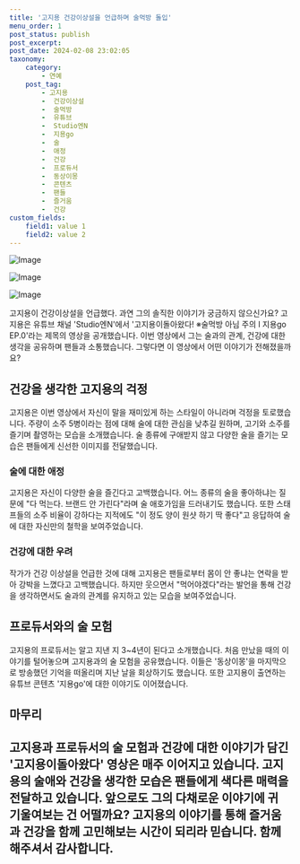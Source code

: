 ```yaml
---
title: '고지용 건강이상설을 언급하며 술먹방 돌입'
menu_order: 1
post_status: publish
post_excerpt: 
post_date: 2024-02-08 23:02:05
taxonomy:
    category:
        - 연예
    post_tag:
        - 고지용
        -  건강이상설
        -  술먹방
        -  유튜브
        -  Studio엔N
        -  지용go
        -  술
        -  애정
        -  건강
        -  프로듀서
        -  동상이몽
        -  콘텐츠
        -  팬들
        -  즐거움
        -  건강
custom_fields:
    field1: value 1
    field2: value 2
---
```


![Image](https://ssl.pstatic.net/mimgnews/image/311/2024/02/06/0001689325_001_20240206202101294.jpg?type=w540)

![Image](https://mimgnews.pstatic.net/image/311/2024/02/06/0001689325_002_20240206202101339.jpg?type=w540)

![Image](https://ssl.pstatic.net/mimgnews/image/311/2024/02/06/0001689325_003_20240206202101406.jpg?type=w540)

고지용이 건강이상설을 언급했다. 과연 그의 솔직한 이야기가 궁금하지 않으신가요? 고지용은 유튜브 채널 'Studio엔N'에서 '고지용이돌아왔다! ※술먹방 아님 주의 l 지용go EP.0'라는 제목의 영상을 공개했습니다. 이번 영상에서 그는 술과의 관계, 건강에 대한 생각을 공유하며 팬들과 소통했습니다. 그렇다면 이 영상에서 어떤 이야기가 전해졌을까요?
## 건강을 생각한 고지용의 걱정
고지용은 이번 영상에서 자신이 말을 재미있게 하는 스타일이 아니라며 걱정을 토로했습니다. 주량이 소주 5병이라는 점에 대해 술에 대한 관심을 낮추길 원하며, 고기와 소주를 즐기며 촬영하는 모습을 소개했습니다. 술 종류에 구애받지 않고 다양한 술을 즐기는 모습은 팬들에게 신선한 이미지를 전달했습니다.
### 술에 대한 애정
고지용은 자신이 다양한 술을 즐긴다고 고백했습니다. 어느 종류의 술을 좋아하냐는 질문에 "다 먹는다. 브랜드 안 가린다"라며 술 애호가임을 드러내기도 했습니다. 또한 스태프들의 소주 비율이 강하다는 지적에도 "이 정도 양이 원샷 하기 딱 좋다"고 응답하여 술에 대한 자신만의 철학을 보여주었습니다.
### 건강에 대한 우려
작가가 건강 이상설을 언급한 것에 대해 고지용은 팬들로부터 몸이 안 좋냐는 연락을 받아 강박을 느꼈다고 고백했습니다. 하지만 웃으면서 "먹어야겠다"라는 발언을 통해 건강을 생각하면서도 술과의 관계를 유지하고 있는 모습을 보여주었습니다.
## 프로듀서와의 술 모험
고지용의 프로듀서는 알고 지낸 지 3~4년이 된다고 소개했습니다. 처음 만났을 때의 이야기를 털어놓으며 고지용과의 술 모험을 공유했습니다. 이들은 '동상이몽'을 마지막으로 방송했던 기억을 떠올리며 지난 날을 회상하기도 했습니다. 또한 고지용이 출연하는 유튜브 콘텐츠 '지용go'에 대한 이야기도 이어졌습니다.
## 마무리
고지용과 프로듀서의 술 모험과 건강에 대한 이야기가 담긴 '고지용이돌아왔다' 영상은 매주 이어지고 있습니다. 고지용의 술애와 건강을 생각한 모습은 팬들에게 색다른 매력을 전달하고 있습니다. 앞으로도 그의 다채로운 이야기에 귀 기울여보는 건 어떨까요? 고지용의 이야기를 통해 즐거움과 건강을 함께 고민해보는 시간이 되리라 믿습니다. 함께해주셔서 감사합니다.
---
